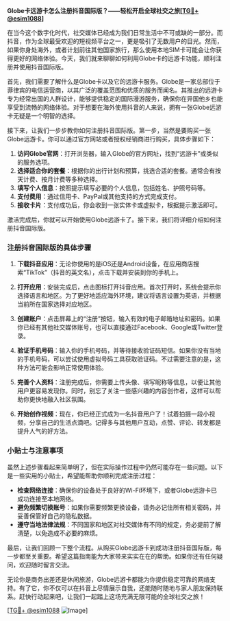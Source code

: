 **Globe卡远游卡怎么注册抖音国际版？——轻松开启全球社交之旅[[TG💪+ @esim1088](https://t.me/s/esim1088)]**

在当今这个数字化时代，社交媒体已经成为我们日常生活中不可或缺的一部分。而抖音，作为全球最受欢迎的短视频平台之一，更是吸引了无数用户的目光。然而，如果你身处海外，或者计划前往其他国家旅行，那么使用本地SIM卡可能会让你获得更好的网络体验。今天，我们就来聊聊如何利用Globe卡的远游卡功能，顺利注册并使用抖音国际版。

首先，我们需要了解什么是Globe卡以及它的远游卡服务。Globe是一家总部位于菲律宾的电信运营商，以其广泛的覆盖范围和优质的服务而闻名。其推出的远游卡专为经常出国的人群设计，能够提供稳定的国际漫游服务，确保你在异国他乡也能享受到流畅的网络体验。对于想要在海外使用抖音的人来说，拥有一张Globe远游卡无疑是一个明智的选择。

接下来，让我们一步步教你如何注册抖音国际版。第一步，当然是要购买一张Globe远游卡。你可以通过官方网站或者授权经销商进行购买，具体步骤如下：

1. **访问Globe官网**：打开浏览器，输入Globe的官方网址，找到“远游卡”或类似的服务选项。
2. **选择适合你的套餐**：根据你的出行计划和预算，挑选合适的套餐。通常会有按天计费、按月计费等多种选择。
3. **填写个人信息**：按照提示填写必要的个人信息，包括姓名、护照号码等。
4. **支付费用**：通过信用卡、PayPal或其他支持的方式完成支付。
5. **接收卡片**：支付成功后，你会收到一张实体卡或虚拟卡，根据提示激活即可。

激活完成后，你就可以开始使用Globe远游卡了。接下来，我们将详细介绍如何注册抖音国际版。

### 注册抖音国际版的具体步骤

1. **下载抖音应用**：无论你使用的是iOS还是Android设备，在应用商店搜索“TikTok”（抖音的英文名），点击下载并安装到你的手机上。
   
2. **打开应用**：安装完成后，点击图标打开抖音应用。首次打开时，系统会提示你选择语言和地区。为了更好地适应海外环境，建议将语言设置为英语，并根据当前所在国家选择对应地区。

3. **创建账户**：点击屏幕上的“注册”按钮，输入有效的电子邮箱地址和密码。如果你已经有其他社交媒体账号，也可以直接通过Facebook、Google或Twitter登录。

4. **验证手机号码**：输入你的手机号码，并等待接收验证码短信。如果你没有当地的手机号码，可以尝试使用虚拟号码工具获取验证码。不过需要注意的是，这种方法可能会影响正常使用体验。

5. **完善个人资料**：注册完成后，你需要上传头像、填写昵称等信息，以便让其他用户更容易发现你。同时，别忘了关注一些感兴趣的内容创作者，这样可以帮助你更快地融入社区氛围。

6. **开始创作视频**：现在，你已经正式成为一名抖音用户了！试着拍摄一段小视频，分享自己的生活点滴吧。记得多与其他用户互动，点赞、评论、转发都是提升人气的好方法。

### 小贴士与注意事项

虽然上述步骤看起来简单明了，但在实际操作过程中仍然可能存在一些问题。以下是一些实用的小贴士，希望能帮助你顺利完成注册过程：

- **检查网络连接**：确保你的设备处于良好的Wi-Fi环境下，或者Globe远游卡已成功连接至本地网络。
- **避免频繁切换账号**：如果你需要频繁更换设备，请务必记住所有相关密码，并妥善保管好自己的隐私数据。
- **遵守当地法律法规**：不同国家和地区对社交媒体有不同的规定，务必提前了解清楚，以免造成不必要的麻烦。

最后，让我们回顾一下整个流程。从购买Globe远游卡到成功注册抖音国际版，每一步都至关重要。希望这篇指南能为大家带来实实在在的帮助。如果你还有任何疑问，欢迎随时留言交流。

无论你是商务出差还是休闲旅游，Globe远游卡都能为你提供稳定可靠的网络支持。有了它，你不仅可以在抖音上尽情展示自我，还能随时随地与家人朋友保持联系。赶快行动起来吧，让我们一起踏上这场充满无限可能的全球社交之旅！

[[TG💪+ @esim1088](https://t.me/s/esim1088) ![Image](https://i.postimg.cc/4NQfJmqS/Snipaste-2025-05-13-00-14-12.png)]